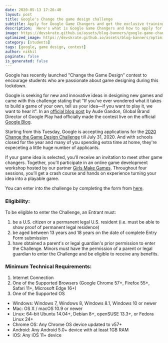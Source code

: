 ```yaml
---
date: 2020-05-13 17:26:40
layout: post
title: Google's Change the game design challenge
subtitle: Apply for Google Game Changers and get the exclusive training on game designing
description:  Here's what is Google Game Changers and how to apply for it?
image: https://devskrate.github.io/assets/blog-banners/google-game-change.jpg
optimized_image: https://devskrate.github.io/assets/blog-banners/optimized/google-game-change.webp
category: [students]
tags: [google, game design, contest]
author: nikhil
paginate: false
is_generated: false
---
```


Google has recently launched "Change the Game Design" contest to encourage students who are passionate about game designing during this lockdown.  

Google is seeking for new and innovative ideas in designing new games and came with this challenge stating that "If you’ve ever wondered what it takes to build a game of your own, tell us your idea—if you want to play it, we want to hear it". In an <a href="https://www.blog.google/products/google-play/change-the-game-design-challenge/" target="_blank">official blog post</a> by Aude Gandon, Global Brand Director of Google Play had officially made the contest live on the official <a href="https://www.blog.google/" target="_blank">Google Blog</a>.  

Starting from this Tuesday, Google is accepting applications for the <a href="https://play.google.com/about/changethegame/designchallenge2020/" target="_blank">2020 Change the Game Design Challenge</a> till July 31, 2020. And with schools closed for the year and many of you spending extra time at home, they're expeceting a little huge number of applicants.  

If your game idea is selected, you’ll receive an invitation to meet other game changers. Together, you’ll participate in an online game development workshop hosted by our partner <a href="https://www.girlsmakegames.com/" target="_blank">Girls Make Games</a>. Throughout four sessions, you’ll get a crash course and hands on experience turning your idea into a playable game.  

You can enter into the challenge by completing the form from <a href="https://play.google.com/about/changethegame/designchallenge2020/enter/" target="_blank">here</a>.

### Eligibility:  

To be eligible to enter the Challenge, an Entrant must: 
1. be a U.S. citizen or a permanent legal U.S. resident (i.e. must be able to show proof of permanent legal residence)   
2. be aged between 13 years and 18 years on the date of complete Entry Form submission   
3. have obtained a parent's or legal guardian's prior permission to enter the Challenge. Minors must have the permission of a parent or legal guardian to enter the Challenge and be eligible to receive any benefits.

### Minimum Technical Requirements:  

1. Internet Connection  
2. One of the Supported Browsers (Google Chrome 57+, Firefox 55+, Safari 11+, Microsoft Edge 16+)  
3. One of the Supported OS  
  * Windows: Windows 7, Windows 8, Windows 8.1, Windows 10 or newer  
  * Mac: OS X / macOS 10.9 or newer  
  * Linux: 64-bit Ubuntu 14.04+, Debian 8+, openSUSE 13.3+, or Fedora Linux 24+  
  * Chrome OS: Any Chrome OS device updated to v57+  
  * Android: Any Android 5.0+ device with at least 1GB RAM  
  * iOS: Any iOS 11+ device  



